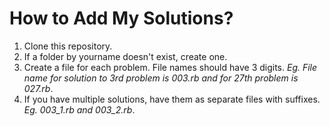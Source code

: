 How to Add My Solutions?
========================

1. Clone this repository.
2. If a folder by yourname doesn't exist, create one.
3. Create a file for each problem. File names should have 3 digits. _Eg. File name for solution to 3rd problem is 003.rb and for 27th problem is 027.rb_.
4. If you have multiple solutions, have them as separate files with suffixes. _Eg. 003\_1.rb and 003\_2.rb_.
